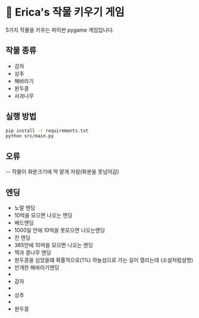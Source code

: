 # 🌱 Erica's 작물 키우기 게임

5가지 작물을 키우는 파이썬 pygame 게임입니다.

## 작물 종류
- 감자
- 상추
- 해바라기
- 완두콩
- 사과나무

## 실행 방법
```bash
pip install -r requirements.txt
python src/main.py
```
## 오류
-- 작물이 화분크기에 딱 맡게 자람(화분을 못넘어감)

## 엔딩
- 노말 엔딩
- 10억을 모으면 나오는 엔딩
- 배드엔딩
- 1000일 안에 10억을 못모으면 나오는엔딩
- 진 엔딩
- 365안에 10억을 모으면 나오는 엔딩
- 잭과 콩나무 엔딩
- 완두콩을 심었을떄 확률적으로(1%) 하늘섬으로 가는 길이 열리는데 (소설처럼설명)
- 만개한 해바라기엔딩
- 
- 감자
- 
- 상추
- 
- 완두콩